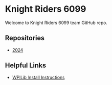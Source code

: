 # Knight Riders 6099
Welcome to Knight Riders 6099 team GitHub repo.

## Repositories
- [2024](https://github.com/FRC6099/2024-code)

## Helpful Links
- [WPILib Install Instructions](https://docs.wpilib.org/en/stable/docs/zero-to-robot/step-2/index.html)
